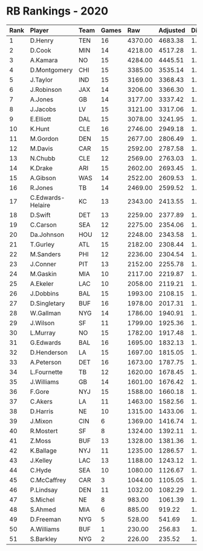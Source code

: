 # RB Rankings - 2020

| Rank | Player            | Team | Games | Raw     | Adjusted | Difficulty | Avg/Game | Typical | Consistency | Trend    |
| :----| :-----------------| :----| :-----| :-------| :--------| :----------| :--------| :-------| :-----------| :--------|
| 1    | D.Henry           | TEN  | 16    | 4370.00 | 4683.38  | 1.072      | 273.12   | 301.00  | 10/1/5      | +106.7%  |
| 2    | D.Cook            | MIN  | 14    | 4218.00 | 4517.28  | 1.071      | 301.29   | 275.50  | 7/0/7       | +79.3%   |
| 3    | A.Kamara          | NO   | 15    | 4284.00 | 4445.51  | 1.038      | 285.60   | 284.50  | 9/1/5       | +87.3%   |
| 4    | D.Montgomery      | CHI  | 15    | 3385.00 | 3535.14  | 1.044      | 225.67   | 207.00  | 5/2/8       | +91.1%   |
| 5    | J.Taylor          | IND  | 15    | 3169.00 | 3368.43  | 1.063      | 211.27   | 199.00  | 7/1/7       | +101.3%  |
| 6    | J.Robinson        | JAX  | 14    | 3206.00 | 3366.30  | 1.050      | 229.00   | 224.00  | 8/1/5       | +63.2%   |
| 7    | A.Jones           | GB   | 14    | 3177.00 | 3337.42  | 1.050      | 226.93   | 212.00  | 7/2/5       | +67.2%   |
| 8    | J.Jacobs          | LV   | 15    | 3121.00 | 3317.06  | 1.063      | 208.07   | 213.50  | 8/1/6       | +99.1%   |
| 9    | E.Elliott         | DAL  | 15    | 3078.00 | 3241.95  | 1.053      | 205.20   | 196.50  | 5/2/8       | +85.4%   |
| 10   | K.Hunt            | CLE  | 16    | 2746.00 | 2949.18  | 1.074      | 171.62   | 180.00  | 9/1/6       | +95.6%   |
| 11   | M.Gordon          | DEN  | 15    | 2677.00 | 2806.49  | 1.048      | 178.47   | 170.50  | 6/1/8       | +124.8%  |
| 12   | M.Davis           | CAR  | 15    | 2592.00 | 2787.58  | 1.075      | 172.80   | 189.50  | 9/1/5       | +137.9%  |
| 13   | N.Chubb           | CLE  | 12    | 2569.00 | 2763.03  | 1.076      | 214.08   | 230.50  | 6/2/4       | +75.6%   |
| 14   | K.Drake           | ARI  | 15    | 2602.00 | 2693.45  | 1.035      | 173.47   | 152.00  | 5/0/10      | +79.7%   |
| 15   | A.Gibson          | WAS  | 14    | 2522.00 | 2609.53  | 1.035      | 180.14   | 188.00  | 9/0/5       | +107.6%  |
| 16   | R.Jones           | TB   | 14    | 2469.00 | 2599.52  | 1.053      | 176.36   | 167.50  | 7/1/6       | +113.3%  |
| 17   | C.Edwards-Helaire | KC   | 13    | 2343.00 | 2413.55  | 1.030      | 180.23   | 186.00  | 8/0/5       | +79.6%   |
| 18   | D.Swift           | DET  | 13    | 2259.00 | 2377.89  | 1.053      | 173.77   | 165.50  | 5/3/5       | +99.9%   |
| 19   | C.Carson          | SEA  | 12    | 2275.00 | 2354.06  | 1.035      | 189.58   | 196.50  | 6/0/6       | +79.8%   |
| 20   | Da.Johnson        | HOU  | 12    | 2248.00 | 2343.58  | 1.043      | 187.33   | 205.50  | 7/0/5       | +90.8%   |
| 21   | T.Gurley          | ATL  | 15    | 2182.00 | 2308.44  | 1.058      | 145.47   | 131.00  | 7/0/8       | +172.7%  |
| 22   | M.Sanders         | PHI  | 12    | 2236.00 | 2304.54  | 1.031      | 186.33   | 206.50  | 7/0/5       | +98.9%   |
| 23   | J.Conner          | PIT  | 13    | 2152.00 | 2255.78  | 1.048      | 165.54   | 159.50  | 4/1/8       | +115.2%  |
| 24   | M.Gaskin          | MIA  | 10    | 2117.00 | 2219.87  | 1.049      | 211.70   | 199.00  | 3/1/6       | +51.7%   |
| 25   | A.Ekeler          | LAC  | 10    | 2058.00 | 2119.21  | 1.030      | 205.80   | 222.50  | 6/0/4       | +102.6%  |
| 26   | J.Dobbins         | BAL  | 15    | 1993.00 | 2108.15  | 1.058      | 132.87   | 132.00  | 7/0/8       | +144.0%  |
| 27   | D.Singletary      | BUF  | 16    | 1978.00 | 2017.31  | 1.020      | 123.62   | 125.00  | 8/1/7       | +139.3%  |
| 28   | W.Gallman         | NYG  | 14    | 1786.00 | 1940.91  | 1.087      | 127.57   | 122.00  | 7/0/7       | +199.6%  |
| 29   | J.Wilson          | SF   | 11    | 1799.00 | 1925.36  | 1.070      | 163.55   | 167.50  | 6/1/4       | +357.9%  |
| 30   | L.Murray          | NO   | 15    | 1782.00 | 1917.48  | 1.076      | 118.80   | 113.50  | 9/2/4       | +118.2%  |
| 31   | G.Edwards         | BAL  | 16    | 1695.00 | 1832.13  | 1.081      | 105.94   | 102.00  | 6/2/8       | +132.4%  |
| 32   | D.Henderson       | LA   | 15    | 1697.00 | 1815.05  | 1.070      | 113.13   | 105.00  | 8/0/7       | +275.1%  |
| 33   | A.Peterson        | DET  | 16    | 1673.00 | 1787.75  | 1.069      | 104.56   | 108.50  | 8/1/7       | +234.5%  |
| 34   | L.Fournette       | TB   | 12    | 1620.00 | 1678.45  | 1.036      | 135.00   | 132.00  | 7/0/5       | +181.2%  |
| 35   | J.Williams        | GB   | 14    | 1601.00 | 1676.42  | 1.047      | 114.36   | 111.50  | 8/2/4       | +191.4%  |
| 36   | F.Gore            | NYJ  | 15    | 1588.00 | 1660.18  | 1.045      | 105.87   | 103.50  | 7/1/7       | +149.8%  |
| 37   | C.Akers           | LA   | 11    | 1463.00 | 1582.56  | 1.082      | 133.00   | 140.50  | 7/0/4       | +150.7%  |
| 38   | D.Harris          | NE   | 10    | 1315.00 | 1433.06  | 1.090      | 131.50   | 125.50  | 5/0/5       | INACTIVE |
| 39   | J.Mixon           | CIN  | 6     | 1369.00 | 1416.74  | 1.035      | 228.17   | 190.00  | 3/1/2       | INACTIVE |
| 40   | R.Mostert         | SF   | 8     | 1324.00 | 1392.11  | 1.051      | 165.50   | 171.50  | 4/1/3       | +75.8%   |
| 41   | Z.Moss            | BUF  | 13    | 1328.00 | 1381.36  | 1.040      | 102.15   | 96.00   | 6/0/7       | +196.3%  |
| 42   | K.Ballage         | NYJ  | 11    | 1235.00 | 1286.57  | 1.042      | 112.27   | 128.50  | 7/1/3       | +182.9%  |
| 43   | J.Kelley          | LAC  | 13    | 1188.00 | 1243.12  | 1.046      | 91.38    | 91.50   | 6/1/6       | +212.1%  |
| 44   | C.Hyde            | SEA  | 10    | 1080.00 | 1126.67  | 1.043      | 108.00   | 97.00   | 4/2/4       | +151.8%  |
| 45   | C.McCaffrey       | CAR  | 3     | 1044.00 | 1105.05  | 1.058      | 348.00   | 348.00  | 1/1/1       | INACTIVE |
| 46   | P.Lindsay         | DEN  | 11    | 1032.00 | 1082.29  | 1.049      | 93.82    | 93.00   | 6/0/5       | +150.0%  |
| 47   | S.Michel          | NE   | 8     | 983.00  | 1061.39  | 1.080      | 122.88   | 144.00  | 6/0/2       | +142.5%  |
| 48   | S.Ahmed           | MIA  | 6     | 885.00  | 919.22   | 1.039      | 147.50   | 136.50  | 2/0/4       | +168.8%  |
| 49   | D.Freeman         | NYG  | 5     | 528.00  | 541.69   | 1.026      | 105.60   | 85.00   | 2/0/3       | INACTIVE |
| 50   | A.Williams        | BUF  | 1     | 230.00  | 256.83   | 1.117      | 230.00   | 230.00  | 0/1/0       | N/A      |
| 51   | S.Barkley         | NYG  | 2     | 226.00  | 235.52   | 1.042      | 113.00   | 113.00  | 1/0/1       | INACTIVE |

